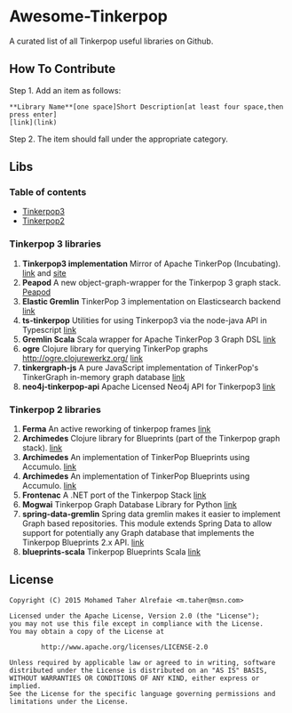 # Awesome-Tinkerpop
A curated list of all Tinkerpop useful libraries on Github.

## How To Contribute
Step 1. Add an item as follows:
```
**Library Name**[one space]Short Description[at least four space,then press enter]
[link](link)
```

Step 2. The item should fall under the appropriate category.


## Libs
### Table of contents
* [Tinkerpop3](#Tinkerpop3)
* [Tinkerpop2](#Tinkerpop2)



### <A NAME="Tinkerpop3"></A>Tinkerpop 3 libraries
1. **Tinkerpop3 implementation** Mirror of Apache TinkerPop (Incubating). 
[link](https://github.com/apache/incubator-tinkerpop) and [site](http://tinkerpop.incubator.apache.org/)
1. **Peapod** A new object-graph-wrapper for the Tinkerpop 3 graph stack.
[Peapod](https://github.com/bayofmany/peapod)
1. **Elastic Gremlin** TinkerPop 3 implementation on Elasticsearch backend
[link](https://github.com/rmagen/elastic-gremlin)
1. **ts-tinkerpop** Utilities for using Tinkerpop3 via the node-java API in Typescript
[link](https://github.com/RedSeal-co/ts-tinkerpop)
1. **Gremlin Scala** Scala wrapper for Apache TinkerPop 3 Graph DSL
[link](https://github.com/mpollmeier/gremlin-scala)
1. **ogre** Clojure library for querying TinkerPop graphs http://ogre.clojurewerkz.org/
[link](https://github.com/clojurewerkz/ogre)
1. **tinkergraph-js** A pure JavaScript implementation of TinkerPop's TinkerGraph in-memory graph database
[link](https://github.com/jbmusso/tinkergraph-js)
1. **neo4j-tinkerpop-api** Apache Licensed Neo4j API for Tinkerpop3
[link](https://github.com/neo4j-contrib/neo4j-tinkerpop-api)


### <A NAME="Tinkerpop2"></A>Tinkerpop 2 libraries
1. **Ferma** An active reworking of tinkerpop frames
[link](https://github.com/Syncleus/Ferma)
1. **Archimedes** Clojure library for Blueprints (part of the Tinkerpop graph stack).
[link](https://github.com/clojurewerkz/archimedes)
1. **Archimedes** An implementation of TinkerPop Blueprints using Accumulo.
[link](https://github.com/JHUAPL/AccumuloGraph)
1. **Archimedes** An implementation of TinkerPop Blueprints using Accumulo.
[link](https://github.com/JHUAPL/AccumuloGraph)
1. **Frontenac** A .NET port of the Tinkerpop Stack
[link](https://github.com/Loupi/Frontenac)
1. **Mogwai** Tinkerpop Graph Database Library for Python
[link](https://github.com/platinummonkey/mogwai)
1. **spring-data-gremlin** Spring data gremlin makes it easier to implement Graph based repositories. This module extends Spring Data to allow support for potentially any Graph database that implements the Tinkerpop Blueprints 2.x API.
[link](https://github.com/gjrwebber/spring-data-gremlin)
1. **blueprints-scala** Tinkerpop Blueprints Scala
[link](https://github.com/anvie/blueprints-scala)


## License
```
Copyright (C) 2015 Mohamed Taher Alrefaie <m.taher@msn.com>

Licensed under the Apache License, Version 2.0 (the "License");
you may not use this file except in compliance with the License.
You may obtain a copy of the License at

        http://www.apache.org/licenses/LICENSE-2.0

Unless required by applicable law or agreed to in writing, software
distributed under the License is distributed on an "AS IS" BASIS,
WITHOUT WARRANTIES OR CONDITIONS OF ANY KIND, either express or implied.
See the License for the specific language governing permissions and
limitations under the License.
```
